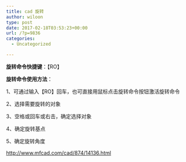 ```yaml
---
title: cad 旋转
author: wiloon
type: post
date: 2017-02-18T03:53:23+00:00
url: /?p=9836
categories:
  - Uncategorized

---
```

**旋转命令快捷键**：【RO】

**旋转命令使用方法**：

1、可通过输入【RO】回车，也可直接用鼠标点击旋转命令按钮激活旋转命令

2、选择需要旋转的对象

3、空格或回车或右击，确定选择对象

4、确定旋转基点

5、确定旋转角度


http://www.mfcad.com/cad/874/14136.html

